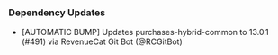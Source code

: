 ### Dependency Updates
* [AUTOMATIC BUMP] Updates purchases-hybrid-common to 13.0.1 (#491) via RevenueCat Git Bot (@RCGitBot)
